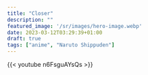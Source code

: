 ```yaml
---
title: "Closer"
description: ""
featured_image: '/sr/images/hero-image.webp'
date: 2023-03-12T03:29:39+01:00
draft: true
tags: ["anime", "Naruto Shippuden"]
---
```


{{< youtube n6FsguAYsQs >}}
